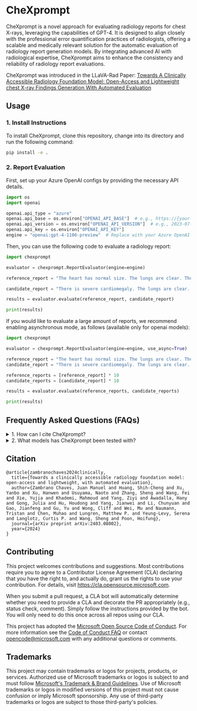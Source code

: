 # CheXprompt

CheXprompt is a novel approach for evaluating radiology reports for chest X-rays, leveraging the capabilities of GPT-4. It is designed to align closely with the professional error quantification practices of radiologists, offering a scalable and medically relevant solution for the automatic evaluation of radiology report generation models. By integrating advanced AI with radiological expertise, CheXprompt aims to enhance the consistency and reliability of radiology report evaluations.

CheXprompt was introduced in the LLaVA-Rad Paper: [Towards A Clinically Accessible Radiology Foundation Model: Open-Access and Lightweight chest X-ray Findings Generation With Automated Evaluation](https://arxiv.org/abs/2403.08002)

## Usage

### 1. Install Instructions

To install CheXprompt, clone this repository, change into its directory and run the following command:

```bash
pip install -e .
```

### 2. Report Evaluation

First, set up your Azure OpenAI configs by providing the necessary API details.

```python
import os
import openai

openai.api_type = "azure"
openai.api_base = os.environ["OPENAI_API_BASE"]  # e.g., https://{your-resource-name}.openai.azure.com/
openai.api_version = os.environ["OPENAI_API_VERSION"]  # e.g., 2023-07-01-preview
openai.api_key = os.environ["OPENAI_API_KEY"]
engine = "openai:gpt-4-1106-preview"  # Replace with your Azure OpenAI model deployment name or AISuite id
```

Then, you can use the following code to evaluate a radiology report:

```python
import chexprompt

evaluator = chexprompt.ReportEvaluator(engine=engine)

reference_report = "The heart has normal size. The lungs are clear. There is no pleural effusion or pneumothorax. There is no focal airspace consolidation. There are no acute bony findings."

candidate_report = "There is severe cardiomegaly. The lungs are clear. There is no pleural effusion or pneumothorax. There is no focal airspace consolidation. There are no acute bony findings."

results = evaluator.evaluate(reference_report, candidate_report)

print(results)
```

If you would like to evaluate a large amount of reports, we recommend enabling asynchronous mode, as follows (available only for openai models):

```python
import chexprompt

evaluator = chexprompt.ReportEvaluator(engine=engine, use_async=True)

reference_report = "The heart has normal size. The lungs are clear. There is no pleural effusion or pneumothorax. There is no focal airspace consolidation. There are no acute bony findings."
candidate_report = "There is severe cardiomegaly. The lungs are clear. There is no pleural effusion or pneumothorax. There is no focal airspace consolidation. There are no acute bony findings."

reference_reports = [reference_report] * 10
candidate_reports = [candidate_report] * 10

results = evaluator.evaluate(reference_reports, candidate_reports)

print(results)

```

## Frequently Asked Questions (FAQs)

<details>
    <summary>1. How can I cite CheXprompt?</summary>
See citation below.
  </details>

<details>
    <summary>2. What models has CheXprompt been tested with?</summary>
In our manuscript we describe tests with GPT-4 (i.e. GPT-4 Version 0613) and GPT-4 Turbo (GPT-4 version 1106-Preview).

See: [description of models in azure documentation](https://learn.microsoft.com/en-us/azure/ai-services/openai/concepts/models?tabs=python-secure%2Cglobal-standard%2Cstandard-chat-completions#gpt-4o-and-gpt-4-turbo)

  </details>

## Citation

```
@article{zambranochaves2024clinically,
  title={Towards a clinically accessible radiology foundation model: open-access and lightweight, with automated evaluation},
  author={Zambrano Chaves, Juan Manuel and Huang, Shih-Cheng and Xu, Yanbo and Xu, Hanwen and Usuyama, Naoto and Zhang, Sheng and Wang, Fei and Xie, Yujia and Khademi, Mahmoud and Yang, Ziyi and Awadalla, Hany and Gong, Julia and Hu, Houdong and Yang, Jianwei and Li, Chunyuan and Gao, Jianfeng and Gu, Yu and Wong, Cliff and Wei, Mu and Naumann, Tristan and Chen, Muhao and Lungren, Matthew P. and Yeung-Levy, Serena and Langlotz, Curtis P. and Wang, Sheng and Poon, Hoifung},
  journal={arXiv preprint arXiv:2403.08002},
  year={2024}
}
```

</details>

## Contributing

This project welcomes contributions and suggestions. Most contributions require you to agree to a
Contributor License Agreement (CLA) declaring that you have the right to, and actually do, grant us
the rights to use your contribution. For details, visit https://cla.opensource.microsoft.com.

When you submit a pull request, a CLA bot will automatically determine whether you need to provide
a CLA and decorate the PR appropriately (e.g., status check, comment). Simply follow the instructions
provided by the bot. You will only need to do this once across all repos using our CLA.

This project has adopted the [Microsoft Open Source Code of Conduct](https://opensource.microsoft.com/codeofconduct/).
For more information see the [Code of Conduct FAQ](https://opensource.microsoft.com/codeofconduct/faq/) or
contact [opencode@microsoft.com](mailto:opencode@microsoft.com) with any additional questions or comments.

## Trademarks

This project may contain trademarks or logos for projects, products, or services. Authorized use of Microsoft
trademarks or logos is subject to and must follow
[Microsoft's Trademark & Brand Guidelines](https://www.microsoft.com/en-us/legal/intellectualproperty/trademarks/usage/general).
Use of Microsoft trademarks or logos in modified versions of this project must not cause confusion or imply Microsoft sponsorship.
Any use of third-party trademarks or logos are subject to those third-party's policies.
